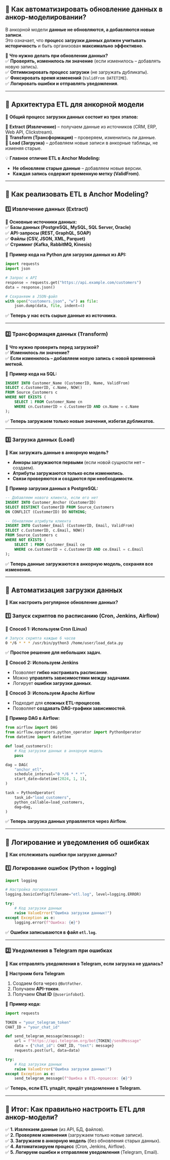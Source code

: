 ## **📌 Как автоматизировать обновление данных в анкор-моделировании?**

В анкорной модели **данные не обновляются, а добавляются новые записи**.  
Это означает, что **процесс загрузки данных должен учитывать историчность** и быть организован **максимально эффективно**.

📌 **Что нужно делать при обновлении данных?**  
✅ **Проверять, изменилось ли значение** (если изменилось – добавлять новую запись).  
✅ **Оптимизировать процесс загрузки** (не загружать дубликаты).  
✅ **Фиксировать время изменений** (`ValidFrom DATETIME`).  
✅ **Логировать ошибки и отправлять уведомления**.

---

## **📌 Архитектура ETL для анкорной модели**

📌 **Общий процесс загрузки данных состоит из трех этапов:**

🔹 **Extract (Извлечение)** – получаем данные из источников (CRM, ERP, Web API, Clickstream).  
🔹 **Transform (Трансформация)** – проверяем, изменились ли данные.  
🔹 **Load (Загрузка)** – добавляем новые записи в анкорные таблицы, не изменяя старые.

💡 **Главное отличие ETL в Anchor Modeling:**

- **Не обновляем старые данные** – добавляем новые версии.
- **Каждая запись содержит временную метку (ValidFrom)**.

---

## **📌 Как реализовать ETL в Anchor Modeling?**

### **1️⃣ Извлечение данных (Extract)**

📌 **Основные источники данных:**  
✅ **Базы данных (PostgreSQL, MySQL, SQL Server, Oracle)**  
✅ **API-запросы (REST, GraphQL, SOAP)**  
✅ **Файлы (CSV, JSON, XML, Parquet)**  
✅ **Стриминг (Kafka, RabbitMQ, Kinesis)**

🔹 **Пример кода на Python для загрузки данных из API:**

```python
import requests
import json

# Запрос к API
response = requests.get("https://api.example.com/customers")
data = response.json()

# Сохраняем в JSON-файл
with open("customers.json", "w") as file:
    json.dump(data, file, indent=4)
```

✅ **Теперь у нас есть сырые данные из источника.**

---

### **2️⃣ Трансформация данных (Transform)**

📌 **Что нужно проверить перед загрузкой?**  
✅ **Изменилось ли значение?**  
✅ **Если изменилось – добавляем новую запись с новой временной меткой.**

🔹 **Пример кода на SQL:**

```sql
INSERT INTO Customer_Name (CustomerID, Name, ValidFrom)
SELECT c.CustomerID, c.Name, NOW()
FROM Source_Customers c
WHERE NOT EXISTS (
    SELECT 1 FROM Customer_Name cn
    WHERE cn.CustomerID = c.CustomerID AND cn.Name = c.Name
);
```

✅ **Теперь загружаем только новые значения, избегая дубликатов.**

---

### **3️⃣ Загрузка данных (Load)**

📌 **Как загружать данные в анкорную модель?**

- **Анкоры загружаются первыми** (если новой сущности нет – создаем).
- **Атрибуты загружаются только если изменились**.
- **Связи проверяются и создаются при необходимости**.

🔹 **Пример загрузки данных в PostgreSQL:**

```sql
-- Добавляем нового клиента, если его нет
INSERT INTO Customer_Anchor (CustomerID)
SELECT DISTINCT CustomerID FROM Source_Customers
ON CONFLICT (CustomerID) DO NOTHING;

-- Обновляем атрибуты клиента
INSERT INTO Customer_Email (CustomerID, Email, ValidFrom)
SELECT c.CustomerID, c.Email, NOW()
FROM Source_Customers c
WHERE NOT EXISTS (
    SELECT 1 FROM Customer_Email ce
    WHERE ce.CustomerID = c.CustomerID AND ce.Email = c.Email
);
```

✅ **Теперь данные загружаются в анкорную модель, сохраняя все изменения.**

---

## **📌 Автоматизация загрузки данных**

📌 **Как настроить регулярное обновление данных?**

### **1️⃣ Запуск скриптов по расписанию (Cron, Jenkins, Airflow)**

🔹 **Способ 1: Используем Cron (Linux)**

```bash
# Запуск скрипта каждые 6 часов
0 */6 * * * /usr/bin/python3 /home/user/load_data.py
```

✅ **Простое решение для небольших задач.**

🔹 **Способ 2: Используем Jenkins**

- Позволяет **гибко настраивать расписание**.
- Можно **управлять зависимостями между задачами**.
- Логирует **ошибки загрузки данных**.

🔹 **Способ 3: Используем Apache Airflow**

- Подходит для **сложных ETL-процессов**.
- Позволяет **создавать DAG-графики зависимостей**.

🔹 **Пример DAG в Airflow:**

```python
from airflow import DAG
from airflow.operators.python_operator import PythonOperator
from datetime import datetime

def load_customers():
    # Код загрузки данных в анкорную модель
    pass

dag = DAG(
    "anchor_etl",
    schedule_interval="0 */6 * * *",
    start_date=datetime(2024, 1, 1),
)

task = PythonOperator(
    task_id="load_customers",
    python_callable=load_customers,
    dag=dag,
)
```

✅ **Теперь загрузка данных управляется через Airflow.**

---

## **📌 Логирование и уведомления об ошибках**

📌 **Как отслеживать ошибки при загрузке данных?**

### **1️⃣ Логирование ошибок (Python + logging)**

```python
import logging

# Настройка логирования
logging.basicConfig(filename="etl.log", level=logging.ERROR)

try:
    # Код загрузки данных
    raise ValueError("Ошибка загрузки данных!")
except Exception as e:
    logging.error(f"Ошибка: {e}")
```

✅ **Ошибки записываются в файл `etl.log`.**

---

### **2️⃣ Уведомления в Telegram при ошибках**

📌 **Как отправлять уведомления в Telegram, если загрузка не удалась?**

🔹 **Настроим бота Telegram**

1. Создаем бота через `@BotFather`.
2. Получаем **API-токен**.
3. Получаем **Chat ID** (`@userinfobot`).

🔹 **Пример кода:**

```python
import requests

TOKEN = "your_telegram_token"
CHAT_ID = "your_chat_id"

def send_telegram_message(message):
    url = f"https://api.telegram.org/bot{TOKEN}/sendMessage"
    data = {"chat_id": CHAT_ID, "text": message}
    requests.post(url, data=data)

try:
    # Код загрузки данных
    raise ValueError("Ошибка загрузки данных!")
except Exception as e:
    send_telegram_message(f"Ошибка в ETL-процессе: {e}")
```

✅ **Теперь, если ETL упадёт, придёт уведомление в Telegram.**

---

## **📌 Итог: Как правильно настроить ETL для анкор-модели?**

✅ **1. Извлекаем данные** (из API, БД, файлов).  
✅ **2. Проверяем изменения** (загружаем только новые записи).  
✅ **3. Загружаем в анкорную модель** (без обновления старых данных).  
✅ **4. Автоматизируем процесс** (Cron, Jenkins, Airflow).  
✅ **5. Логируем ошибки и отправляем уведомления** (Telegram, Email).